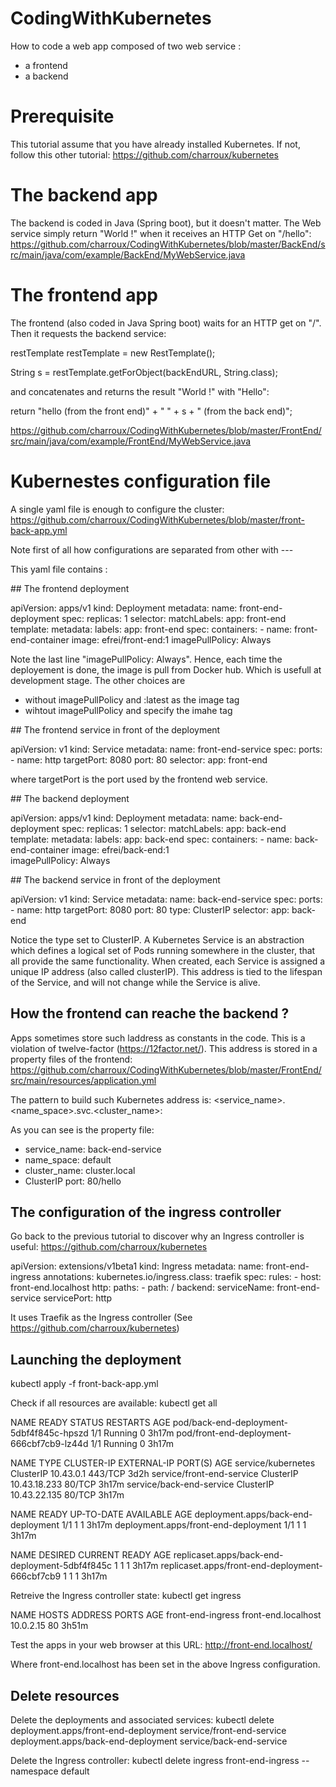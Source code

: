 # CodingWithKubernetes

How to code a web app composed of two web service :
- a frontend
- a backend

# Prerequisite

This tutorial assume that you have already installed Kubernetes. If not, follow this other tutorial: https://github.com/charroux/kubernetes

# The backend app

The backend is coded in Java (Spring boot), but it doesn't matter. The Web service simply return "World !" when it receives an HTTP Get on "/hello": https://github.com/charroux/CodingWithKubernetes/blob/master/BackEnd/src/main/java/com/example/BackEnd/MyWebService.java

# The frontend app

The frontend (also coded in Java Spring boot) waits for an HTTP get on "/". Then it requests the backend service:

restTemplate restTemplate = new RestTemplate();

String s = restTemplate.getForObject(backEndURL, String.class);

and concatenates and returns the result "World !" with "Hello": 

return "hello (from the front end)" + " " + s + " (from the back end)";

https://github.com/charroux/CodingWithKubernetes/blob/master/FrontEnd/src/main/java/com/example/FrontEnd/MyWebService.java

# Kubernestes configuration file

A single yaml file is enough to configure the cluster: https://github.com/charroux/CodingWithKubernetes/blob/master/front-back-app.yml

Note first of all how configurations are separated from other with ---

This yaml file contains :

## The frontend deployment

apiVersion: apps/v1
kind: Deployment
metadata:
  name: front-end-deployment
spec:
  replicas: 1
  selector:
    matchLabels:
      app: front-end
  template:
    metadata:
      labels:
        app: front-end
    spec:
      containers:
      - name: front-end-container
        image: efrei/front-end:1
        imagePullPolicy: Always

Note the last line "imagePullPolicy: Always". Hence, each time the deployement is done, the image is pull from Docker hub. Which is usefull at development stage. The other choices are 
- without imagePullPolicy and :latest as the image tag
- wihtout imagePullPolicy and specify the imahe tag

## The frontend service in front of the deployment

apiVersion: v1
kind: Service
metadata:
  name: front-end-service
spec:
  ports:
    - name: http
      targetPort: 8080
      port: 80
  selector:
app: front-end

where targetPort is the port used by the frontend web service.

## The backend deployment

apiVersion: apps/v1
kind: Deployment
metadata:
  name: back-end-deployment
spec:
  replicas: 1
  selector:
    matchLabels:
      app: back-end
  template:
    metadata:
      labels:
        app: back-end
    spec:
      containers:
        - name: back-end-container
          image: efrei/back-end:1   
          imagePullPolicy: Always
          
## The backend service in front of the deployment          

apiVersion: v1
kind: Service
metadata:
  name: back-end-service
spec:
  ports:
    - name: http
      targetPort: 8080
      port: 80
  type: ClusterIP
  selector:
app: back-end

Notice the type set to ClusterIP. A Kubernetes Service is an abstraction which defines a logical set of Pods running somewhere in the cluster, that all provide the same functionality. When created, each Service is assigned a unique IP address (also called clusterIP). This address is tied to the lifespan of the Service, and will not change while the Service is alive.

## How the frontend can reache the backend ?

Apps sometimes store such laddress as constants in the code. This is a violation of twelve-factor (https://12factor.net/). This address is stored in a property files of the frontend: https://github.com/charroux/CodingWithKubernetes/blob/master/FrontEnd/src/main/resources/application.yml

The pattern to build such Kubernetes address is: <service_name>.<name_space>.svc.<cluster_name>:<ClusterIP port>
  
  As you can see is the property file:
  - service_name: back-end-service
  - name_space: default
  - cluster_name: cluster.local
  - ClusterIP port: 80/hello
  
## The configuration of the ingress controller 

Go back to the previous tutorial to discover why an Ingress controller is useful: https://github.com/charroux/kubernetes

apiVersion: extensions/v1beta1
kind: Ingress
metadata:
  name: front-end-ingress
  annotations:
    kubernetes.io/ingress.class: traefik
spec:
  rules:
    - host: front-end.localhost
      http:
        paths:
          - path: /
            backend:
              serviceName: front-end-service
              servicePort: http

It uses Traefik as the Ingress controller (See https://github.com/charroux/kubernetes) 

## Launching the deployment

kubectl apply -f front-back-app.yml

Check if all resources are available: kubectl get all

NAME                                        READY   STATUS    RESTARTS   AGE
pod/back-end-deployment-5dbf4f845c-hpszd    1/1     Running   0          3h17m
pod/front-end-deployment-666cbf7cb9-lz44d   1/1     Running   0          3h17m

NAME                        TYPE        CLUSTER-IP     EXTERNAL-IP   PORT(S)   AGE
service/kubernetes          ClusterIP   10.43.0.1      <none>        443/TCP   3d2h
service/front-end-service   ClusterIP   10.43.18.233   <none>        80/TCP    3h17m
service/back-end-service    ClusterIP   10.43.22.135   <none>        80/TCP    3h17m

NAME                                   READY   UP-TO-DATE   AVAILABLE   AGE
deployment.apps/back-end-deployment    1/1     1            1           3h17m
deployment.apps/front-end-deployment   1/1     1            1           3h17m

NAME                                              DESIRED   CURRENT   READY   AGE
replicaset.apps/back-end-deployment-5dbf4f845c    1         1         1       3h17m
replicaset.apps/front-end-deployment-666cbf7cb9   1         1         1       3h17m


Retreive the Ingress controller state: kubectl get ingress

NAME                HOSTS                 ADDRESS     PORTS   AGE
front-end-ingress   front-end.localhost   10.0.2.15   80      3h51m

Test the apps in your web browser at this URL: http://front-end.localhost/

Where front-end.localhost has been set in the above Ingress configuration.

## Delete resources

Delete the deployments and associated services: kubectl delete deployment.apps/front-end-deployment service/front-end-service deployment.apps/back-end-deployment service/back-end-service

Delete the Ingress controller: kubectl delete ingress front-end-ingress --namespace default


